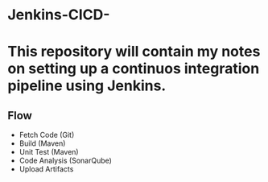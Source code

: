 # Jenkins-CICD-


# This repository will contain my notes on setting up a continuos integration pipeline using Jenkins. 

## Flow 
- Fetch Code (Git)
- Build (Maven)
- Unit Test (Maven)
- Code Analysis (SonarQube)
- Upload Artifacts 
